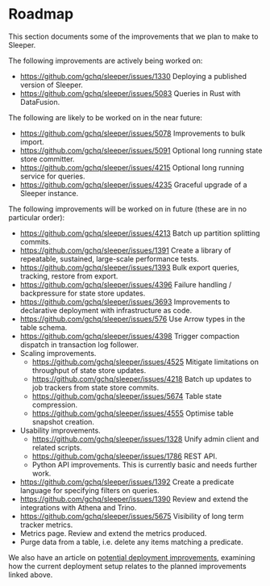 Roadmap
=======

This section documents some of the improvements that we plan to make to Sleeper.

The following improvements are actively being worked on:

- https://github.com/gchq/sleeper/issues/1330 Deploying a published version of Sleeper.
- https://github.com/gchq/sleeper/issues/5083 Queries in Rust with DataFusion.

The following are likely to be worked on in the near future:

- https://github.com/gchq/sleeper/issues/5078 Improvements to bulk import.
- https://github.com/gchq/sleeper/issues/5091 Optional long running state store committer.
- https://github.com/gchq/sleeper/issues/4215 Optional long running service for queries.
- https://github.com/gchq/sleeper/issues/4235 Graceful upgrade of a Sleeper instance.

The following improvements will be worked on in future (these are in no particular order):

- https://github.com/gchq/sleeper/issues/4213 Batch up partition splitting commits.
- https://github.com/gchq/sleeper/issues/1391 Create a library of repeatable, sustained, large-scale performance tests.
- https://github.com/gchq/sleeper/issues/1393 Bulk export queries, tracking, restore from export.
- https://github.com/gchq/sleeper/issues/4396 Failure handling / backpressure for state store updates.
- https://github.com/gchq/sleeper/issues/3693 Improvements to declarative deployment with infrastructure as code.
- https://github.com/gchq/sleeper/issues/576 Use Arrow types in the table schema.
- https://github.com/gchq/sleeper/issues/4398 Trigger compaction dispatch in transaction log follower.
- Scaling improvements.
    - https://github.com/gchq/sleeper/issues/4525 Mitigate limitations on throughput of state store updates.
    - https://github.com/gchq/sleeper/issues/4218 Batch up updates to job trackers from state store commits.
    - https://github.com/gchq/sleeper/issues/5674 Table state compression.
    - https://github.com/gchq/sleeper/issues/4555 Optimise table snapshot creation.
- Usability improvements.
    - https://github.com/gchq/sleeper/issues/1328 Unify admin client and related scripts.
    - https://github.com/gchq/sleeper/issues/1786 REST API.
    - Python API improvements. This is currently basic and needs further work.
- https://github.com/gchq/sleeper/issues/1392 Create a predicate language for specifying filters on queries.
- https://github.com/gchq/sleeper/issues/1390 Review and extend the integrations with Athena and Trino.
- https://github.com/gchq/sleeper/issues/5675 Visibility of long term tracker metrics.
- Metrics page. Review and extend the metrics produced.
- Purge data from a table, i.e. delete any items matching a predicate.

We also have an article on [potential deployment improvements](deployment-improvements.md), examining how the current
deployment setup relates to the planned improvements linked above.
